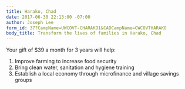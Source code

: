 ```yaml
---
title: Harako, Chad
date: 2017-06-30 22:13:00 -07:00
author: Joseph Lee
form_id: 37?CampName=UWCOVT-CHARAKO1&CADCampName=CWCOVTHARAKO
body_title: Transform the lives of families in Harako, Chad
---
```


Your gift of $39 a month for 3 years will help:

1. Improve farming to increase food security
2. Bring clean water, sanitation and hygiene training
3. Establish a local economy through microfinance and village savings groups

